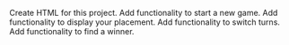 Create HTML for this project.
Add functionality to start a new game.
Add functionality to display your placement.
Add functionality to switch turns.
Add functionality to find a winner.
